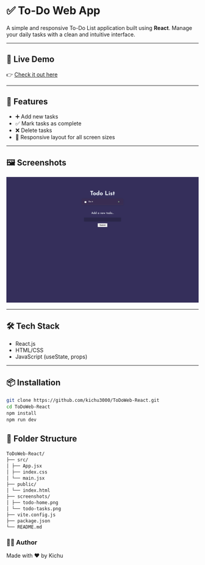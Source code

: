 # ✅ To-Do Web App

A simple and responsive To-Do List application built using **React**. Manage your daily tasks with a clean and intuitive interface.

---

## 🔗 Live Demo

👉 [Check it out here](https://kichu3000.github.io/ToDoWeb-React/)

---

## 🧠 Features

- ➕ Add new tasks
- ✅ Mark tasks as complete
- ❌ Delete tasks
- 📱 Responsive layout for all screen sizes

---

## 🖼️ Screenshots

![Home](./screenshots/todo-home.png)

---

## 🛠️ Tech Stack

- React.js
- HTML/CSS
- JavaScript (useState, props)

---

## 📦 Installation

```bash
git clone https://github.com/kichu3000/ToDoWeb-React.git
cd ToDoWeb-React
npm install
npm run dev
```

## 📁 Folder Structure

```
ToDoWeb-React/
├── src/
│ ├── App.jsx
│ ├── index.css
│ └── main.jsx
├── public/
│ └── index.html
├── screenshots/
│ ├── todo-home.png
│ └── todo-tasks.png
├── vite.config.js
├── package.json
└── README.md
```

### 👨‍💻 Author

Made with ❤️ by Kichu
